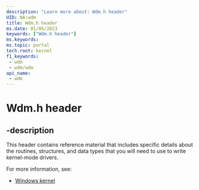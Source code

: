 ```yaml
---
description: "Learn more about: Wdm.h header"
UID: NA:wdm
title: Wdm.h header
ms.date: 01/05/2023
keywords: ["Wdm.h header"]
ms.keywords: 
ms.topic: portal
tech.root: kernel
f1_keywords:
 - wdm
 - wdm/wdm
api_name:
 - wdm
---
```


# Wdm.h header

## -description

This header contains reference material that includes specific details about the routines, structures, and data types that you will need to use to write kernel-mode drivers.

For more information, see:

- [Windows kernel](../_kernel/index.md)

